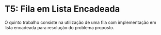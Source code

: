 # T5: Fila em Lista Encadeada

O quinto trabalho consiste na utilização de uma fila com implementação em lista encadeada para resolução do problema proposto.
